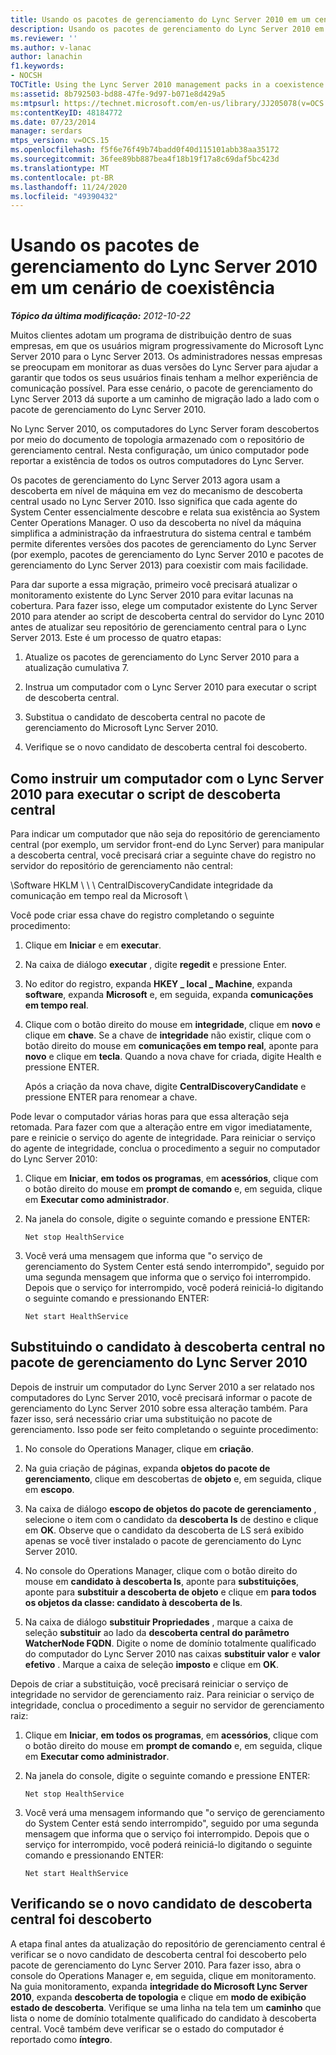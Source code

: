 ```yaml
---
title: Usando os pacotes de gerenciamento do Lync Server 2010 em um cenário de coexistência
description: Usando os pacotes de gerenciamento do Lync Server 2010 em um cenário de coexistência.
ms.reviewer: ''
ms.author: v-lanac
author: lanachin
f1.keywords:
- NOCSH
TOCTitle: Using the Lync Server 2010 management packs in a coexistence scenario
ms:assetid: 8b792503-bd88-47fe-9d97-b071e8d429a5
ms:mtpsurl: https://technet.microsoft.com/en-us/library/JJ205078(v=OCS.15)
ms:contentKeyID: 48184772
ms.date: 07/23/2014
manager: serdars
mtps_version: v=OCS.15
ms.openlocfilehash: f5f6e76f49b74badd0f40d115101abb38aa35172
ms.sourcegitcommit: 36fee89bb887bea4f18b19f17a8c69daf5bc423d
ms.translationtype: MT
ms.contentlocale: pt-BR
ms.lasthandoff: 11/24/2020
ms.locfileid: "49390432"
---
```

# <a name="using-the-lync-server-2010-management-packs-in-a-coexistence-scenario"></a>Usando os pacotes de gerenciamento do Lync Server 2010 em um cenário de coexistência

<div data-xmlns="http://www.w3.org/1999/xhtml">

<div class="topic" data-xmlns="http://www.w3.org/1999/xhtml" data-msxsl="urn:schemas-microsoft-com:xslt" data-cs="https://msdn.microsoft.com/">

<div data-asp="https://msdn2.microsoft.com/asp">



</div>

<div id="mainSection">

<div id="mainBody">

<span> </span>

_**Tópico da última modificação:** 2012-10-22_

Muitos clientes adotam um programa de distribuição dentro de suas empresas, em que os usuários migram progressivamente do Microsoft Lync Server 2010 para o Lync Server 2013. Os administradores nessas empresas se preocupam em monitorar as duas versões do Lync Server para ajudar a garantir que todos os seus usuários finais tenham a melhor experiência de comunicação possível. Para esse cenário, o pacote de gerenciamento do Lync Server 2013 dá suporte a um caminho de migração lado a lado com o pacote de gerenciamento do Lync Server 2010.

No Lync Server 2010, os computadores do Lync Server foram descobertos por meio do documento de topologia armazenado com o repositório de gerenciamento central. Nesta configuração, um único computador pode reportar a existência de todos os outros computadores do Lync Server.

Os pacotes de gerenciamento do Lync Server 2013 agora usam a descoberta em nível de máquina em vez do mecanismo de descoberta central usado no Lync Server 2010. Isso significa que cada agente do System Center essencialmente descobre e relata sua existência ao System Center Operations Manager. O uso da descoberta no nível da máquina simplifica a administração da infraestrutura do sistema central e também permite diferentes versões dos pacotes de gerenciamento do Lync Server (por exemplo, pacotes de gerenciamento do Lync Server 2010 e pacotes de gerenciamento do Lync Server 2013) para coexistir com mais facilidade.

Para dar suporte a essa migração, primeiro você precisará atualizar o monitoramento existente do Lync Server 2010 para evitar lacunas na cobertura. Para fazer isso, elege um computador existente do Lync Server 2010 para atender ao script de descoberta central do servidor do Lync 2010 antes de atualizar seu repositório de gerenciamento central para o Lync Server 2013. Este é um processo de quatro etapas:

1.  Atualize os pacotes de gerenciamento do Lync Server 2010 para a atualização cumulativa 7.

2.  Instrua um computador com o Lync Server 2010 para executar o script de descoberta central.

3.  Substitua o candidato de descoberta central no pacote de gerenciamento do Microsoft Lync Server 2010.

4.  Verifique se o novo candidato de descoberta central foi descoberto.

<div>

## <a name="instructing-a-lync-server-2010-computer-to-run-the-central-discovery-script"></a>Como instruir um computador com o Lync Server 2010 para executar o script de descoberta central

Para indicar um computador que não seja do repositório de gerenciamento central (por exemplo, um servidor front-end do Lync Server) para manipular a descoberta central, você precisará criar a seguinte chave do registro no servidor do repositório de gerenciamento não central:

\\Software HKLM \\ \\ \\ CentralDiscoveryCandidate integridade da comunicação em tempo real da Microsoft \\

Você pode criar essa chave do registro completando o seguinte procedimento:

1.  Clique em **Iniciar** e em **executar**.

2.  Na caixa de diálogo **executar** , digite **regedit** e pressione Enter.

3.  No editor do registro, expanda **HKEY \_ local \_ Machine**, expanda **software**, expanda **Microsoft** e, em seguida, expanda **comunicações em tempo real**.

4.  Clique com o botão direito do mouse em **integridade**, clique em **novo** e clique em **chave**. Se a chave de **integridade** não existir, clique com o botão direito do mouse em **comunicações em tempo real**, aponte para **novo** e clique em **tecla**. Quando a nova chave for criada, digite Health e pressione ENTER.
    
    Após a criação da nova chave, digite **CentralDiscoveryCandidate** e pressione ENTER para renomear a chave.

Pode levar o computador várias horas para que essa alteração seja retomada. Para fazer com que a alteração entre em vigor imediatamente, pare e reinicie o serviço do agente de integridade. Para reiniciar o serviço do agente de integridade, conclua o procedimento a seguir no computador do Lync Server 2010:

1.  Clique em **Iniciar**, **em todos os programas**, em **acessórios**, clique com o botão direito do mouse em **prompt de comando** e, em seguida, clique em **Executar como administrador**.

2.  Na janela do console, digite o seguinte comando e pressione ENTER:
    
        Net stop HealthService

3.  Você verá uma mensagem que informa que "o serviço de gerenciamento do System Center está sendo interrompido", seguido por uma segunda mensagem que informa que o serviço foi interrompido. Depois que o serviço for interrompido, você poderá reiniciá-lo digitando o seguinte comando e pressionando ENTER:
    
        Net start HealthService

</div>

<div>

## <a name="overriding-the-central-discovery-candidate-in-the-lync-server-2010-management-pack"></a>Substituindo o candidato à descoberta central no pacote de gerenciamento do Lync Server 2010

Depois de instruir um computador do Lync Server 2010 a ser relatado nos computadores do Lync Server 2010, você precisará informar o pacote de gerenciamento do Lync Server 2010 sobre essa alteração também. Para fazer isso, será necessário criar uma substituição no pacote de gerenciamento. Isso pode ser feito completando o seguinte procedimento:

1.  No console do Operations Manager, clique em **criação**.

2.  Na guia criação de páginas, expanda **objetos do pacote de gerenciamento**, clique em descobertas de **objeto** e, em seguida, clique em **escopo**.

3.  Na caixa de diálogo **escopo de objetos do pacote de gerenciamento** , selecione o item com o candidato da **descoberta ls** de destino e clique em **OK**. Observe que o candidato da descoberta de LS será exibido apenas se você tiver instalado o pacote de gerenciamento do Lync Server 2010.

4.  No console do Operations Manager, clique com o botão direito do mouse em **candidato à descoberta ls**, aponte para **substituições**, aponte para **substituir a descoberta de objeto** e clique em **para todos os objetos da classe: candidato à descoberta de ls**.

5.  Na caixa de diálogo **substituir Propriedades** , marque a caixa de seleção **substituir** ao lado da **descoberta central do parâmetro WatcherNode FQDN**. Digite o nome de domínio totalmente qualificado do computador do Lync Server 2010 nas caixas **substituir valor** e **valor efetivo** . Marque a caixa de seleção **imposto** e clique em **OK**.

Depois de criar a substituição, você precisará reiniciar o serviço de integridade no servidor de gerenciamento raiz. Para reiniciar o serviço de integridade, conclua o procedimento a seguir no servidor de gerenciamento raiz:

1.  Clique em **Iniciar**, **em todos os programas**, em **acessórios**, clique com o botão direito do mouse em **prompt de comando** e, em seguida, clique em **Executar como administrador**.

2.  Na janela do console, digite o seguinte comando e pressione ENTER:
    
        Net stop HealthService

3.  Você verá uma mensagem informando que "o serviço de gerenciamento do System Center está sendo interrompido", seguido por uma segunda mensagem que informa que o serviço foi interrompido. Depois que o serviço for interrompido, você poderá reiniciá-lo digitando o seguinte comando e pressionando ENTER:
    
        Net start HealthService

</div>

<div>

## <a name="verifying-that-the-new-central-discovery-candidate-was-discovered"></a>Verificando se o novo candidato de descoberta central foi descoberto

A etapa final antes da atualização do repositório de gerenciamento central é verificar se o novo candidato de descoberta central foi descoberto pelo pacote de gerenciamento do Lync Server 2010. Para fazer isso, abra o console do Operations Manager e, em seguida, clique em monitoramento. Na guia monitoramento, expanda **integridade do Microsoft Lync Server 2010**, expanda **descoberta de topologia** e clique em **modo de exibição estado de descoberta**. Verifique se uma linha na tela tem um **caminho** que lista o nome de domínio totalmente qualificado do candidato à descoberta central. Você também deve verificar se o estado do computador é reportado como **íntegro**.

</div>

</div>

<span> </span>

</div>

</div>

</div>

